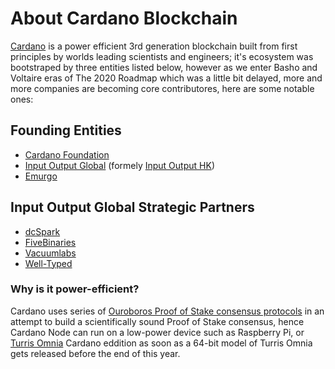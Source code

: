# About Cardano Blockchain

[Cardano](https://cardano.org/) is a power efficient 3rd generation blockchain built from first principles by worlds leading scientists and engineers; it's ecosystem was bootstraped by three entities listed below, however as we enter Basho and Voltaire eras of The 2020 Roadmap which was a little bit delayed, more and more companies are becoming core contributores, here are some notable ones:

## Founding Entities
- [Cardano Foundation](https://cardanofoundation.org/)
- [Input Output Global](https://iog.io/) (formely [Input Output HK](https://iohk.io/))
- [Emurgo](https://emurgo.io/)

## Input Output Global Strategic Partners
- [dcSpark](https://www.dcspark.io/)
- [FiveBinaries](https://fivebinaries.com/)
- [Vacuumlabs](https://vacuumlabs.com/)
- [Well-Typed](https://www.well-typed.com/)

### Why is it power-efficient?
Cardano uses series of [Ouroboros Proof of Stake consensus protocols](./About-Cardano/Ouroboros-Proof-of-Stake.md) in an attempt to build a scientifically sound Proof of Stake consensus, hence Cardano Node can run on a low-power device such as Raspberry Pi, or [Turris Omnia](https://www.turris.com/en/omnia/overview/) Cardano eddition as soon as a 64-bit model of Turris Omnia gets released before the end of this year.
